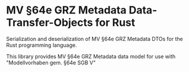 # MV §64e GRZ Metadata Data-Transfer-Objects for Rust

Serialization and deserialization of MV §64e GRZ Metadata DTOs for the Rust programming language.

This library provides MV §64e GRZ Metadata data model for use with "Modellvorhaben gem. §64e SGB V"
